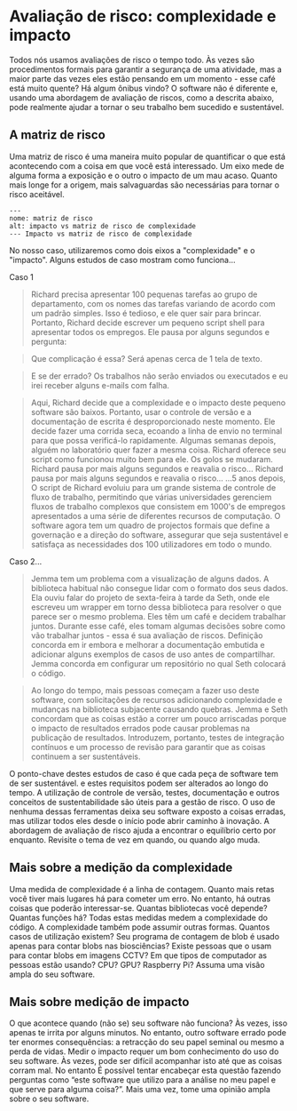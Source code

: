 # Avaliação de risco: complexidade e impacto

Todos nós usamos avaliações de risco o tempo todo. Às vezes são procedimentos formais para garantir a segurança de uma atividade, mas a maior parte das vezes eles estão pensando em um momento - esse café está muito quente? Há algum ônibus vindo? O software não é diferente e, usando uma abordagem de avaliação de riscos, como a descrita abaixo, pode realmente ajudar a tornar o seu trabalho bem sucedido e sustentável.

## A matriz de risco

Uma matriz de risco é uma maneira muito popular de quantificar o que está acontecendo com a coisa em que você está interessado. Um eixo mede de alguma forma a exposição e o outro o impacto de um mau acaso. Quanto mais longe for a origem, mais salvaguardas são necessárias para tornar o risco aceitável.

```{figure} ../../figures/risk-matrix.*
---
nome: matriz de risco
alt: impacto vs matriz de risco de complexidade
--- Impacto vs matriz de risco de complexidade
```

No nosso caso, utilizaremos como dois eixos a "complexidade" e o "impacto". Alguns estudos de caso mostram como funciona…

Caso 1

> Richard precisa apresentar 100 pequenas tarefas ao grupo de departamento, com os nomes das tarefas variando de acordo com um padrão simples. Isso é tedioso, e ele quer sair para brincar. Portanto, Richard decide escrever um pequeno script shell para apresentar todos os empregos. Ele pausa por alguns segundos e pergunta:

> Que complicação é essa? Será apenas cerca de 1 tela de texto.

> E se der errado? Os trabalhos não serão enviados ou executados e eu irei receber alguns e-mails com falha.

> Aqui, Richard decide que a complexidade e o impacto deste pequeno software são baixos. Portanto, usar o controle de versão e a documentação de escrita é desproporcionado neste momento. Ele decide fazer uma corrida seca, ecoando a linha de envio no terminal para que possa verificá-lo rapidamente.
> Algumas semanas depois, alguém no laboratório quer fazer a mesma coisa. Richard oferece seu script como funcionou muito bem para ele. Os golos se mudaram. Richard pausa por mais alguns segundos e reavalia o risco…
> Richard pausa por mais alguns segundos e reavalia o risco… …5 anos depois, O script de Richard evoluiu para um grande sistema de controle de fluxo de trabalho, permitindo que várias universidades gerenciem fluxos de trabalho complexos que consistem em 1000's de empregos apresentados a uma série de diferentes recursos de computação. O software agora tem um quadro de projectos formais que define a governação e a direção do software, assegurar que seja sustentável e satisfaça as necessidades dos 100 utilizadores em todo o mundo.

Caso 2...

> Jemma tem um problema com a visualização de alguns dados. A biblioteca habitual não consegue lidar com o formato dos seus dados. Ela ouviu falar do projeto de sexta-feira à tarde da Seth, onde ele escreveu um wrapper em torno dessa biblioteca para resolver o que parece ser o mesmo problema. Eles têm um café e decidem trabalhar juntos. Durante esse café, eles tomam algumas decisões sobre como vão trabalhar juntos - essa é sua avaliação de riscos. Definição concorda em ir embora e melhorar a documentação embutida e adicionar alguns exemplos de casos de uso antes de compartilhar. Jemma concorda em configurar um repositório no qual Seth colocará o código.

> Ao longo do tempo, mais pessoas começam a fazer uso deste software, com solicitações de recursos adicionando complexidade e mudanças na biblioteca subjacente causando quebras. Jemma e Seth concordam que as coisas estão a correr um pouco arriscadas porque o impacto de resultados errados pode causar problemas na publicação de resultados. Introduzem, portanto, testes de integração contínuos e um processo de revisão para garantir que as coisas continuem a ser sustentáveis.

O ponto-chave destes estudos de caso é que cada peça de software tem de ser sustentável. e estes requisitos podem ser alterados ao longo do tempo. A utilização de controle de versão, testes, documentação e outros conceitos de sustentabilidade são úteis para a gestão de risco. O uso de nenhuma dessas ferramentas deixa seu software exposto a coisas erradas, mas utilizar todos eles desde o início pode abrir caminho à inovação. A abordagem de avaliação de risco ajuda a encontrar o equilíbrio certo por enquanto. Revisite o tema de vez em quando, ou quando algo muda.

## Mais sobre a medição da complexidade

Uma medida de complexidade é a linha de contagem. Quanto mais retas você tiver mais lugares há para cometer um erro. No entanto, há outras coisas que poderão interessar-se. Quantas bibliotecas você depende? Quantas funções há? Todas estas medidas medem a complexidade do código. A complexidade também pode assumir outras formas. Quantos casos de utilização existem? Seu programa de contagem de blob é usado apenas para contar blobs nas biosciências? Existe pessoas que o usam para contar blobs em imagens CCTV? Em que tipos de computador as pessoas estão usando? CPU? GPU? Raspberry Pi? Assuma uma visão ampla do seu software.

## Mais sobre medição de impacto

O que acontece quando (não se) seu software não funciona? Às vezes, isso apenas te irrita por alguns minutos. No entanto, outro software errado pode ter enormes consequências: a retracção do seu papel seminal ou mesmo a perda de vidas. Medir o impacto requer um bom conhecimento do uso do seu software. Às vezes, pode ser difícil acompanhar isto até que as coisas corram mal. No entanto É possível tentar encabeçar esta questão fazendo perguntas como “este software que utilizo para a análise no meu papel e que serve para alguma coisa?”. Mais uma vez, tome uma opinião ampla sobre o seu software.
